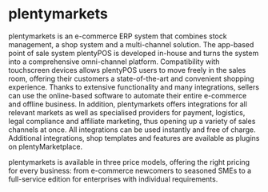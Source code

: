 # plentymarkets
plentymarkets is an e-commerce ERP system that combines stock management, a shop system and a multi-channel solution. The app-based point of sale system plentyPOS is developed in-house and turns the system into a comprehensive omni-channel platform. Compatibility with touchscreen devices allows plentyPOS users to move freely in the sales room, offering their customers a state-of-the-art and convenient shopping experience. Thanks to extensive functionality and many integrations, sellers can use the online-based software to automate their entire e-commerce and offline business. In addition, plentymarkets offers integrations for all relevant markets as well as specialised providers for payment, logistics, legal compliance and affiliate marketing, thus opening up a variety of sales channels at once. All integrations can be used instantly and free of charge. Additional integrations, shop templates and features are available as plugins on plentyMarketplace.

plentymarkets is available in three price models, offering the right pricing for every business: from e-commerce newcomers to seasoned SMEs to a full-service edition for enterprises with individual requirements.

